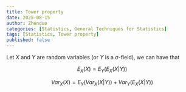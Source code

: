 ```yaml
---
title: Tower property
date: 2025-08-15
author: Zhenduo
categories: [Statistics, General Techniques for Statistics]
tags: [Statistics, Tower property]
published: false
---
```


Let $X$ and $Y$ are random variables (or $Y$ is a $\sigma$-field), we can have that

$$
E_X(X) = E_Y(E_X(X|Y))
$$

$$
Var_X(X) = E_Y(Var_X(X|Y)) + Var_Y(E_X(X|Y))
$$

